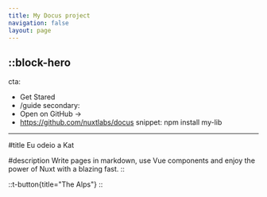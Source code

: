 ```yaml
---
title: My Docus project
navigation: false
layout: page
---
```


::block-hero
---
cta:
  - Get Stared
  - /guide
secondary:
  - Open on GitHub →
  - https://github.com/nuxtlabs/docus
snippet: npm install my-lib
---
#title
Eu odeio a Kat

#description
Write pages in markdown, use Vue components and enjoy the power of Nuxt with a blazing fast.
::

::t-button{title="The Alps"}
::
